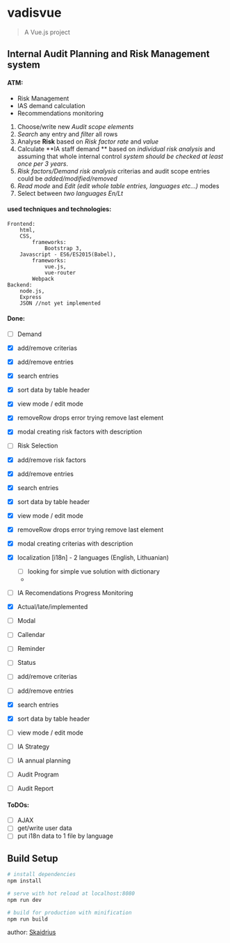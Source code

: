 # vadisvue

> A Vue.js project

## Internal Audit Planning and Risk Management system
#### ATM:
- Risk Management
- IAS demand calculation
- Recommendations monitoring

1. Choose/write new *Audit scope elements*
2. *Search* any entry and *filter* all rows
3. Analyse **Risk** based on *Risk factor rate* and *value*
4. Calculate **IA staff demand ** based on *individual risk analysis* and assuming that 
whole internal control _system should be checked at least once per 3 years_.
5. *Risk factors/Demand risk analysis* criterias and audit scope entries could be _added/modified/removed_
6. *Read mode* and *Edit (edit whole table entries, languages etc...)* modes
7. Select between *two languages En/Lt*


#### used techniques and technologies: 
    Frontend: 
        html,
        CSS,
            frameworks:
                Bootstrap 3,
        Javascript - ES6/ES2015(Babel), 
            frameworks:
                vue.js,
                vue-router
            Webpack 
    Backend: 
        node.js,
        Express
        JSON //not yet implemented


#### Done: 
- [ ] Demand
- [x] add/remove criterias                                
- [x] add/remove entries                                  
- [x] search entries                                      
- [x] sort data by table header                           
- [x] view mode / edit mode                               
- [x] removeRow drops error trying remove last element    
- [x] modal creating risk factors with description

- [ ] Risk Selection
- [x] add/remove risk factors                             
- [x] add/remove entries                                  
- [x] search entries                                      
- [x] sort data by table header                           
- [x] view mode / edit mode                               
- [x] removeRow drops error trying remove last element    
- [x] modal creating criterias with description

- [x] localization [i18n] - 2 languages (English, Lithuanian)
  - [ ] looking for simple vue solution with dictionary
  - 
- [ ] IA Recomendations Progress Monitoring
- [x] Actual/late/implemented
- [ ] Modal
- [ ] Callendar
- [ ] Reminder
- [ ] Status
- [ ] add/remove criterias                                
- [ ] add/remove entries                                  
- [x] search entries                                      
- [x] sort data by table header                           
- [ ] view mode / edit mode                               

- [ ] IA Strategy

- [ ] IA annual planning 

- [ ] Audit Program

- [ ] Audit Report



#### ToDOs:   
- [ ] AJAX 
- [ ] get/write user data                
- [ ] put i18n data to 1 file by language 

## Build Setup

``` bash
# install dependencies
npm install

# serve with hot reload at localhost:8080
npm run dev

# build for production with minification
npm run build
```
author: [Skaidrius](mailto:skaidrius@gmail.com)